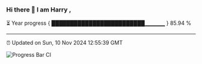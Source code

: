 ### Hi there 👋 I am Harry , 

⏳ Year progress { █████████████████████████▁▁▁▁▁ } 85.94 %

---

⏰ Updated on Sun, 10 Nov 2024 12:55:39 GMT

![Progress Bar CI](https://github.com/duykhang68/duykhang68/workflows/Progress%20Bar%20CI/badge.svg)
